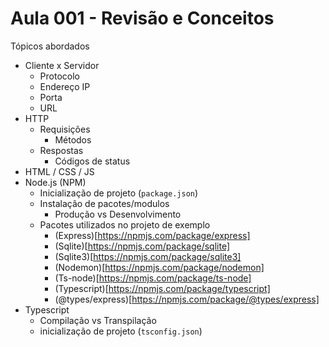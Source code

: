 # Aula 001 - Revisão e Conceitos

Tópicos abordados
- Cliente x Servidor
  - Protocolo
  - Endereço IP
  - Porta
  - URL
- HTTP
  - Requisições
    - Métodos
  - Respostas
    - Códigos de status
- HTML / CSS / JS
- Node.js (NPM)
  - Inicialização de projeto (`package.json`)
  - Instalação de pacotes/modulos
    - Produção vs Desenvolvimento
  - Pacotes utilizados no projeto de exemplo
    - (Express)[https://npmjs.com/package/express]
    - (Sqlite)[https://npmjs.com/package/sqlite]
    - (Sqlite3)[https://npmjs.com/package/sqlite3]
    - (Nodemon)[https://npmjs.com/package/nodemon]
    - (Ts-node)[https://npmjs.com/package/ts-node]
    - (Typescript)[https://npmjs.com/package/typescript]
    - (@types/express)[https://npmjs.com/package/@types/express]
- Typescript
  - Compilação vs Transpilação
  - inicialização de projeto (`tsconfig.json`)
